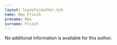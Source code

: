 ```yaml
---
layout: layouts/author.njk
name: Max Frisch
prename: Max
surname: Frisch
---
```

No additional information is available for this author.
